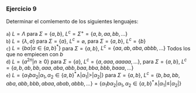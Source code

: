 ### Ejercicio 9

Determinar el comlemento de los siguientes lenguajes:

`a`) $L = \Lambda$ para $\Sigma = \{a,b\}$, $L^c = \Sigma^+ = \{a,b,aa,bb,\dots\}$\
`b`) $L = \{\lambda,a\}$ para $\Sigma = \{a\}$, $L^c = \varnothing$, para $\Sigma = \{a,b\}$, $L^c = \{b\}$\
`c`) $L = \{b\alpha | \alpha \in \{a,b\}^*\}$ para $\Sigma = \{a,b\}$, $L^c = \{aa, ab,aba,abbb, \dots\}$ Todos los que no empiecen con $b$\
`d`) $L = \{a^{2n} | n \geq 0\}$ para $\Sigma = \{a\}$, $L^c = \{a,aaa,aaaaa,\dots\}$, para $\Sigma = \{a,b\}$, $L^c = \{a,b,ab,bb,aaa,aba,abb,baa,bba,bbb,baaa,\dots\}$\
`e`) $L = \{\alpha_1b\alpha_2 | \alpha_1,\alpha_2 \in \{a,b\}^* \land |\alpha_1| > |\alpha_2|\}$ para $\Sigma = \{a,b\}$, $L^c = \{b,ba,bb,aba,abb,bbb,abaa,abab,abbb,\dots\} = \{\alpha_1b\alpha_2 | \alpha_1,\alpha_2 \in \{a,b\}^* \land |\alpha_1| \leq |\alpha_2|\}$